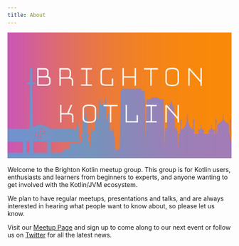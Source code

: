 ```yaml
---
title: About
---
```


![Brighton Kotlin Banner](/images/bk-banner.png)

Welcome to the Brighton Kotlin meetup group. This group is for Kotlin users, enthusiasts and learners from beginners to experts, and anyone wanting to get involved with the Kotlin/JVM ecosystem.

We plan to have regular meetups, presentations and talks, and are always interested in hearing what people want to know about, so please let us know.

Visit our [Meetup Page](https://www.meetup.com/Brighton-Kotlin/) and sign up to come along to our next event or follow us on [Twitter](https://twitter.com/brightonkotlin) for all the latest news.

